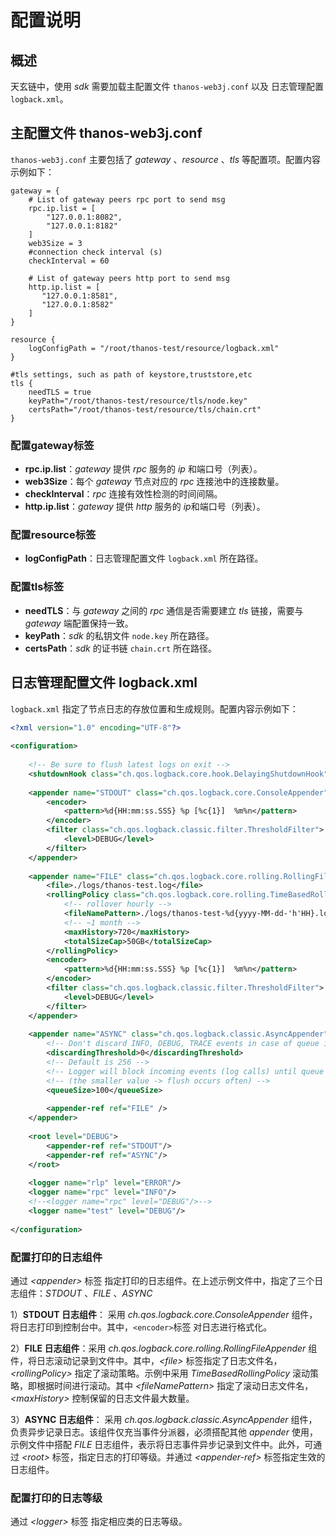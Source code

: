 # 配置说明

## 概述 <a href="#id4.3.3-pei-zhi-shuo-ming-gai-shu" id="id4.3.3-pei-zhi-shuo-ming-gai-shu"></a>

天玄链中，使用 *sdk* 需要加载主配置文件 `thanos-web3j.conf` 以及 日志管理配置 `logback.xml`。

## 主配置文件 thanos-web3j.conf <a href="#id4.3.3-pei-zhi-shuo-ming-zhu-pei-zhi-wen-jian-thanosweb3j.conf" id="id4.3.3-pei-zhi-shuo-ming-zhu-pei-zhi-wen-jian-thanosweb3j.conf"></a>

`thanos-web3j.conf` 主要包括了 *gateway* 、*resource* 、*tls* 等配置项。配置内容示例如下：

```editorconfig
gateway = {
    # List of gateway peers rpc port to send msg
    rpc.ip.list = [
        "127.0.0.1:8082",
        "127.0.0.1:8182"
    ]
    web3Size = 3
    #connection check interval (s)
    checkInterval = 60
 
    # List of gateway peers http port to send msg
    http.ip.list = [
       "127.0.0.1:8581",
       "127.0.0.1:8582"
    ]
}
 
resource {
    logConfigPath = "/root/thanos-test/resource/logback.xml"
}
 
#tls settings, such as path of keystore,truststore,etc
tls {
    needTLS = true
    keyPath="/root/thanos-test/resource/tls/node.key"
    certsPath="/root/thanos-test/resource/tls/chain.crt"
}
```

### 配置gateway标签 <a href="#id4.3.3-pei-zhi-shuo-ming-pei-zhi-gateway-biao-qian" id="id4.3.3-pei-zhi-shuo-ming-pei-zhi-gateway-biao-qian"></a>

* **rpc.ip.list**：*gateway* 提供 *rpc* 服务的 *ip* 和端口号（列表）。
* **web3Size**：每个 *gateway* 节点对应的 *rpc* 连接池中的连接数量。
* **checkInterval**：*rpc* 连接有效性检测的时间间隔。
* **http.ip.list**：*gateway* 提供 *http* 服务的 *ip*和端口号（列表）。

### 配置resource标签 <a href="#id4.3.3-pei-zhi-shuo-ming-pei-zhi-resource-biao-qian" id="id4.3.3-pei-zhi-shuo-ming-pei-zhi-resource-biao-qian"></a>

* **logConfigPath**：日志管理配置文件 `logback.xml` 所在路径。

### 配置tls标签 <a href="#id4.3.3-pei-zhi-shuo-ming-pei-zhi-tls-biao-qian" id="id4.3.3-pei-zhi-shuo-ming-pei-zhi-tls-biao-qian"></a>

* **needTLS**：与 *gateway* 之间的 *rpc* 通信是否需要建立 *tls* 链接，需要与 *gateway* 端配置保持一致。
* **keyPath**：*sdk* 的私钥文件 `node.key` 所在路径。
* **certsPath**：*sdk* 的证书链 `chain.crt` 所在路径。

## 日志管理配置文件 logback.xml <a href="#id4.3.3-pei-zhi-shuo-ming-ri-zhi-guan-li-pei-zhi-wen-jian-logback.xml" id="id4.3.3-pei-zhi-shuo-ming-ri-zhi-guan-li-pei-zhi-wen-jian-logback.xml"></a>

`logback.xml` 指定了节点日志的存放位置和生成规则。配置内容示例如下：

```xml
<?xml version="1.0" encoding="UTF-8"?>
 
<configuration>
 
    <!-- Be sure to flush latest logs on exit -->
    <shutdownHook class="ch.qos.logback.core.hook.DelayingShutdownHook"/>
 
    <appender name="STDOUT" class="ch.qos.logback.core.ConsoleAppender">
        <encoder>
            <pattern>%d{HH:mm:ss.SSS} %p [%c{1}]  %m%n</pattern>
        </encoder>
        <filter class="ch.qos.logback.classic.filter.ThresholdFilter">
            <level>DEBUG</level>
        </filter>
    </appender>
 
    <appender name="FILE" class="ch.qos.logback.core.rolling.RollingFileAppender">
        <file>./logs/thanos-test.log</file>
        <rollingPolicy class="ch.qos.logback.core.rolling.TimeBasedRollingPolicy">
            <!-- rollover hourly -->
            <fileNamePattern>./logs/thanos-test-%d{yyyy-MM-dd-'h'HH}.log</fileNamePattern>
            <!-- ~1 month -->
            <maxHistory>720</maxHistory>
            <totalSizeCap>50GB</totalSizeCap>
        </rollingPolicy>
        <encoder>
            <pattern>%d{HH:mm:ss.SSS} %p [%c{1}]  %m%n</pattern>
        </encoder>
        <filter class="ch.qos.logback.classic.filter.ThresholdFilter">
            <level>DEBUG</level>
        </filter>
    </appender>
 
    <appender name="ASYNC" class="ch.qos.logback.classic.AsyncAppender">
        <!-- Don't discard INFO, DEBUG, TRACE events in case of queue is 80% full -->
        <discardingThreshold>0</discardingThreshold>
        <!-- Default is 256 -->
        <!-- Logger will block incoming events (log calls) until queue will free some space -->
        <!-- (the smaller value -> flush occurs often) -->
        <queueSize>100</queueSize>
 
        <appender-ref ref="FILE" />
    </appender>
 
    <root level="DEBUG">
        <appender-ref ref="STDOUT"/>
        <appender-ref ref="ASYNC"/>
    </root>
 
    <logger name="rlp" level="ERROR"/>
    <logger name="rpc" level="INFO"/>
    <!--<logger name="rpc" level="DEBUG"/>-->
    <logger name="test" level="DEBUG"/>
 
</configuration>

```

### 配置打印的日志组件 <a href="#id4.3.3-pei-zhi-shuo-ming-pei-zhi-da-yin-de-ri-zhi-zu-jian" id="id4.3.3-pei-zhi-shuo-ming-pei-zhi-da-yin-de-ri-zhi-zu-jian"></a>

通过 *\<appender>* 标签 指定打印的日志组件。在上述示例文件中，指定了三个日志组件：*STDOUT* 、*FILE* 、*ASYNC*

1）**STDOUT 日志组件**： 采用 *ch.qos.logback.core.ConsoleAppender* 组件，将日志打印到控制台中。其中，`<encoder>`标签 对日志进行格式化。

2）**FILE 日志组件**：采用 *ch.qos.logback.core.rolling.RollingFileAppender* 组件，将日志滚动记录到文件中。其中，*\<file>* 标签指定了日志文件名，*\<rollingPolicy>* 指定了滚动策略。示例中采用 *TimeBasedRollingPolicy* 滚动策略，即根据时间进行滚动。其中 *\<fileNamePattern>* 指定了滚动日志文件名，*\<maxHistory>* 控制保留的日志文件最大数量。

3）**ASYNC 日志组件**： 采用 *ch.qos.logback.classic.AsyncAppender* 组件，负责异步记录日志。该组件仅充当事件分派器，必须搭配其他 *appender* 使用，示例文件中搭配 *FILE* 日志组件，表示将日志事件异步记录到文件中。此外，可通过 *\<root>* 标签，指定日志的打印等级。并通过 *\<appender-ref>* 标签指定生效的日志组件。

### 配置打印的日志等级 <a href="#id4.3.3-pei-zhi-shuo-ming-pei-zhi-da-yin-de-ri-zhi-deng-ji" id="id4.3.3-pei-zhi-shuo-ming-pei-zhi-da-yin-de-ri-zhi-deng-ji"></a>

通过 *\<logger>* 标签 指定相应类的日志等级。
